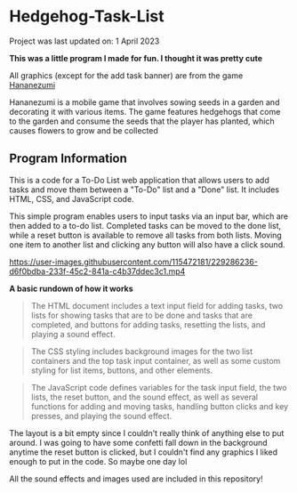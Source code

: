 # Hedgehog-Task-List
Project was last updated on: 1 April 2023

**This was a little program I made for fun. I thought it was pretty cute**

All graphics (except for the add task banner) are from the game [Hananezumi](https://www.hananezumi.com/?l=en)

Hananezumi is a mobile game that involves sowing seeds in a garden and decorating it with various items. The game features hedgehogs that come to the garden and consume the seeds that the player has planted, which causes flowers to grow and be collected

## Program Information

This is a code for a To-Do List web application that allows users to add tasks and move them between a "To-Do" list and a "Done" list. It includes HTML, CSS, and JavaScript code.

This simple program enables users to input tasks via an input bar, which are then added to a to-do list. Completed tasks can be moved to the done list, while a reset button is available to remove all tasks from both lists. Moving one item to another list and clicking any button will also have a click sound.



https://user-images.githubusercontent.com/115472181/229286236-d6f0bdba-233f-45c2-841a-c4b37ddec3c1.mp4



**A basic rundown of how it works**

> The HTML document includes a text input field for adding tasks, two lists for showing tasks that are to be done and tasks that are completed, and buttons for adding tasks, resetting the lists, and playing a sound effect.

> The CSS styling includes background images for the two list containers and the top task input container, as well as some custom styling for list items, buttons, and other elements.

> The JavaScript code defines variables for the task input field, the two lists, the reset button, and the sound effect, as well as several functions for adding and moving tasks, handling button clicks and key presses, and playing the sound effect.

The layout is a bit empty since I couldn't really think of anything else to put around. I was going to have some confetti fall down in the background anytime the reset button is clicked, but I couldn't find any graphics I liked enough to put in the code. So maybe one day lol

All the sound effects and images used are included in this repository!
